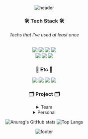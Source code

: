 <div align=center>

![header](https://capsule-render.vercel.app/api?type=shark&color=gradient&height=150&section=header&text=Hi%20There👋&fontSize=40&fontAlignY=40&animation=twinkling)


  ### 🛠 Tech Stack 🛠
  
  ###### Techs that I've used at least once
  <img src="https://img.shields.io/badge/HTML-E34F26?style=flat-square&logo=HTML5&logoColor=white"/>
  <img src="https://img.shields.io/badge/CSS-1572B6?style=flat-square&logo=CSS3&logoColor=white"/>
  <img src="https://img.shields.io/badge/JavaScript-F7DF1E?style=flat-square&logo=JavaScript&logoColor=white"/>
  <img src="https://img.shields.io/badge/jQuery-0769AD?style=flat-square&logo=jQuery&logoColor=white"/>
  <br/>
  <img src="https://img.shields.io/badge/Oracle-F80000?style=flat-square&logo=Oracle&logoColor=white"/>
  <img src="https://img.shields.io/badge/Java-007396?style=flat-square&logo=Java&logoColor=white"/>
  <img src="https://img.shields.io/badge/Spring-6DB33F?style=flat-square&logo=Spring&logoColor=white"/>
    
  ### 🥕 Etc 🥕
  <img src="https://img.shields.io/badge/Windows10-0078D6?style=flat-square&logo=Windows&logoColor=white"/>
  <img src="https://img.shields.io/badge/Eclipse IDE-2C2255?style=flat-square&logo=Eclipse IDE&logoColor=white"/>
  <img src="https://img.shields.io/badge/Visual Studio Code-007ACC?style=flat-square&logo=Visual Studio Code&logoColor=white"/>
  <img src="https://img.shields.io/badge/Trello-0052CC?style=flat-square&logo=Trello&logoColor=white"/>
  
  ### 🗂 Project 🗂

  <details>
    <summary> Team </summary>
    <div markdown="1">
      [SAGOBOJA SHOPPING MALL - 쇼핑몰] (https://github.com/onuo77/Project/tree/main/sb_shoppingmall) <br/>
      [CINEMA BOX - 영화 예매] (https://github.com/onuo77/Project/tree/main/cinemabox)
    </div>
  </details>
  
  <details>
    <summary> Personal </summary>
    <div markdown="1">
      [JSP-BLOG - 블로그] (https://github.com/onuo77/Project/tree/main/jspblog)
    </div>
  </details>

  ![Anurag's GitHub stats](https://github-readme-stats.vercel.app/api?username=onuo77&show_icons=true&theme=flag-india&hide=prs)
  ![Top Langs](https://github-readme-stats.vercel.app/api/top-langs/?username=onuo77&layout=compact)

  ![footer](https://capsule-render.vercel.app/api?type=waving&color=auto&height=100&section=footer&fontSize=40&fontAlignY=40)

</div>
